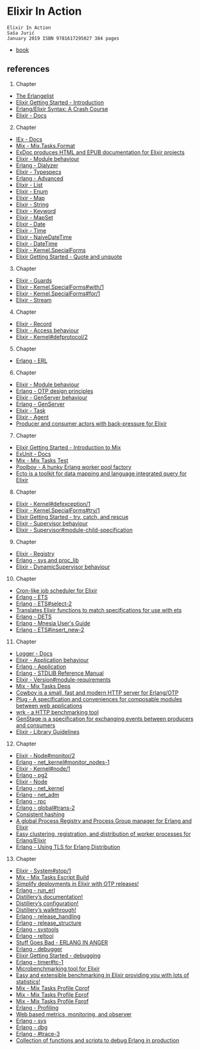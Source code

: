 # Elixir In Action

```
Elixir In Action
Saša Jurić
January 2019 ISBN 9781617295027 384 pages
```

- [book](https://www.manning.com/books/elixir-in-action-second-edition)

## references

1. Chapter

- [The Erlangelist](https://www.theerlangelist.com/)
- [Elixir Getting Started - Introduction](https://elixir-lang.org/getting-started/introduction.html)
- [Erlang/Elixir Syntax: A Crash Course](https://elixir-lang.org/crash-course.html)
- [Elixir - Docs](https://hexdocs.pm/elixir)

2. Chapter

- [IEx - Docs](https://hexdocs.pm/iex/IEx.html)
- [Mix - Mix.Tasks.Format](https://hexdocs.pm/mix/Mix.Tasks.Format.html)
- [ExDoc produces HTML and EPUB documentation for Elixir projects](https://github.com/elixir-lang/ex_doc)
- [Elixir - Module behaviour](https://hexdocs.pm/elixir/Module.html)
- [Erlang - Dialyzer](http://erlang.org/doc/man/dialyzer.html)
- [Elixir - Typespecs](https://hexdocs.pm/elixir/typespecs.html)
- [Erlang - Advanced](http://erlang.org/doc/efficiency_guide/advanced.html)
- [Elixir - List](https://hexdocs.pm/elixir/List.html)
- [Elixir - Enum](https://hexdocs.pm/elixir/Enum.html)
- [Elixir - Map](https://hexdocs.pm/elixir/Map.html)
- [Elixir - String](https://hexdocs.pm/elixir/String.html)
- [Elixir - Keyword](https://hexdocs.pm/elixir/Keyword.html)
- [Elixir - MapSet](https://hexdocs.pm/elixir/MapSet.html)
- [Elixir - Date](https://hexdocs.pm/elixir/Date.html)
- [Elixir - Time](https://hexdocs.pm/elixir/Time.html)
- [Elixir - NaiveDateTime](https://hexdocs.pm/elixir/NaiveDateTime.html)
- [Elixir - DateTime](https://hexdocs.pm/elixir/DateTime.html)
- [Elixir - Kernel.SpecialForms](https://hexdocs.pm/elixir/Kernel.SpecialForms.html)
- [Elixir Getting Started - Quote and unquote](https://elixir-lang.org/getting-started/meta/quote-and-unquote.html)

3. Chapter

- [Elixir - Guards](https://hexdocs.pm/elixir/guards.html)
- [Elixir - Kernel.SpecialForms#with/1](https://hexdocs.pm/elixir/Kernel.SpecialForms.html#with/1)
- [Elixir - Kernel.SpecialForms#for/1](https://hexdocs.pm/elixir/Kernel.SpecialForms.html#for/1)
- [Elixir - Stream](https://hexdocs.pm/elixir/Stream.html)

4. Chapter

- [Elixir - Record](https://hexdocs.pm/elixir/Record.html)
- [Elixir - Access behaviour](https://hexdocs.pm/elixir/Access.html)
- [Elixir - Kernel#defprotocol/2](https://hexdocs.pm/elixir/Kernel.html#defprotocol/2)

5. Chapter

- [Erlang - ERL](http://erlang.org/doc/man/erl.html)

6. Chapter

- [Elixir - Module behaviour](https://hexdocs.pm/elixir/Module.html)
- [Erlang - OTP design principles](http://erlang.org/doc/design_principles/des_princ.html)
- [Elixir - GenServer behaviour](https://hexdocs.pm/elixir/GenServer.html)
- [Erlang - GenServer](http://erlang.org/doc/man/gen_server.html)
- [Elixir - Task](https://hexdocs.pm/elixir/Task.html)
- [Elixir - Agent](https://hexdocs.pm/elixir/Agent.html)
- [Producer and consumer actors with back-pressure for Elixir](https://github.com/elixir-lang/gen_stage)

7. Chapter

- [Elixir Getting Started - Introduction to Mix](https://elixir-lang.org/getting-started/mix-otp/introduction-to-mix.html)
- [ExUnit - Docs](https://hexdocs.pm/ex_unit/ExUnit.html)
- [Mix - Mix Tasks Test](https://hexdocs.pm/mix/Mix.Tasks.Test.html)
- [Poolboy - A hunky Erlang worker pool factory](https://github.com/devinus/poolboy)
- [Ecto is a toolkit for data mapping and language integrated query for Elixir](https://github.com/elixir-ecto/ecto)

8. Chapter

- [Elixir - Kernel#defexception/1](https://hexdocs.pm/elixir/Kernel.html#defexception/1)
- [Elixir - Kernel.SpecialForms#try/1](https://hexdocs.pm/elixir/Kernel.SpecialForms.html#try/1)
- [Elixir Getting Started - try, catch, and rescue](https://elixir-lang.org/getting-started/try-catch-and-rescue.html)
- [Elixir - Supervisor behaviour](https://hexdocs.pm/elixir/Supervisor.html)
- [Elixir - Supervisor#module-child-specification](https://hexdocs.pm/elixir/Supervisor.html#module-child-specification)

9. Chapter

- [Elixir - Registry](https://hexdocs.pm/elixir/Registry.html)
- [Erlang - sys and proc_lib](http://erlang.org/doc/design_principles/spec_proc.html)
- [Elixir - DynamicSupervisor behaviour](https://hexdocs.pm/elixir/DynamicSupervisor.html)

10. Chapter

- [Cron-like job scheduler for Elixir](https://github.com/quantum-elixir/quantum-core)
- [Erlang - ETS](http://erlang.org/doc/man/ets.html)
- [Erlang - ETS#select-2](http://erlang.org/doc/man/ets.html#select-2)
- [Translates Elixir functions to match specifications for use with ets](https://github.com/ericmj/ex2ms)
- [Erlang - DETS](http://erlang.org/doc/man/dets.html)
- [Erlang - Mnesia User's Guide](http://erlang.org/doc/apps/mnesia/users_guide.html)
- [Erlang - ETS#insert_new-2](http://erlang.org/doc/man/ets.html#insert_new-2)

11. Chapter

- [Logger - Docs](https://hexdocs.pm/logger/Logger.html)
- [Elixir - Application behaviour](https://hexdocs.pm/elixir/Application.html)
- [Erlang - Application](http://erlang.org/doc/apps/kernel/application.html)
- [Erlang - STDLIB Reference Manual](http://erlang.org/doc/apps/stdlib/index.html)
- [Elixir - Version#module-requirements](https://hexdocs.pm/elixir/Version.html#module-requirements)
- [Mix - Mix Tasks Deps](https://hexdocs.pm/mix/Mix.Tasks.Deps.html)
- [Cowboy is a small, fast and modern HTTP server for Erlang/OTP](https://github.com/ninenines/cowboy)
- [Plug - A specification and conveniences for composable modules between web applications](https://github.com/elixir-plug/plug)
- [wrk - a HTTP benchmarking tool](https://github.com/wg/wrk)
- [GenStage is a specification for exchanging events between producers and consumers](https://github.com/elixir-lang/gen_stage)
- [Elixir - Library Guidelines](https://hexdocs.pm/elixir/library-guidelines.html)

12. Chapter

- [Elixir - Node#monitor/2](https://hexdocs.pm/elixir/Node.html#monitor/2)
- [Erlang - net_kernel#monitor_nodes-1](http://erlang.org/doc/man/net_kernel.html#monitor_nodes-1)
- [Elixir - Kernel#node/1](https://hexdocs.pm/elixir/Kernel.html#node/1)
- [Erlang - pg2](http://erlang.org/doc/man/pg2.html)
- [Elixir - Node](https://hexdocs.pm/elixir/Node.html)
- [Erlang - net_kernel](http://erlang.org/doc/man/net_kernel.html)
- [Erlang - net_adm](http://erlang.org/doc/man/net_adm.html)
- [Erlang - rpc](http://erlang.org/doc/man/rpc.html)
- [Erlang - global#trans-2](http://erlang.org/doc/man/global.html#trans-2)
- [Consistent hashing](https://en.wikipedia.org/wiki/Consistent_hashing)
- [A global Process Registry and Process Group manager for Erlang and Elixir](https://github.com/ostinelli/syn)
- [Easy clustering, registration, and distribution of worker processes for Erlang/Elixir](https://github.com/bitwalker/swarm)
- [Erlang - Using TLS for Erlang Distribution](http://erlang.org/doc/apps/ssl/ssl_distribution.html)

13. Chapter

- [Elixir - System#stop/1](https://hexdocs.pm/elixir/System.html#stop/1)
- [Mix - Mix Tasks Escript Build](https://hexdocs.pm/mix/Mix.Tasks.Escript.Build.html)
- [Simplify deployments in Elixir with OTP releases!](https://github.com/bitwalker/distillery)
- [Erlang - run_erl](http://erlang.org/doc/man/run_erl.html)
- [Distillery’s documentation!](https://hexdocs.pm/distillery/home.html)
- [Distillery’s configuration!](https://hexdocs.pm/distillery/config/distillery.html)
- [Distillery’s walkthrough!](https://hexdocs.pm/distillery/introduction/walkthrough.html)
- [Erlang - release_handling](http://erlang.org/doc/design_principles/release_handling.html)
- [Erlang - release_structure](http://erlang.org/doc/design_principles/release_structure.html)
- [Erlang - systools](http://erlang.org/doc/man/systools.html)
- [Erlang - reltool](http://erlang.org/doc/man/reltool.html)
- [Stuff Goes Bad - ERLANG IN ANGER](http://www.erlang-in-anger.com/)
- [Erlang - debugger](http://erlang.org/doc/apps/debugger/debugger_chapter.html)
- [Elixir Getting Started - debugging](https://elixir-lang.org/getting-started/debugging.html)
- [Erlang - timer#tc-1](http://erlang.org/doc/man/timer.html#tc-1)
- [Microbenchmarking tool for Elixir](https://github.com/alco/benchfella)
- [Easy and extensible benchmarking in Elixir providing you with lots of statistics!](https://github.com/bencheeorg/benchee)
- [Mix - Mix Tasks Profile Cprof](https://hexdocs.pm/mix/Mix.Tasks.Profile.Cprof.html)
- [Mix - Mix Tasks Profile Eprof](https://hexdocs.pm/mix/Mix.Tasks.Profile.Eprof.html)
- [Mix - Mix Tasks Profile Fprof](https://hexdocs.pm/mix/Mix.Tasks.Profile.Fprof.html)
- [Erlang - Profiling](http://erlang.org/doc/efficiency_guide/profiling.html)
- [Web based metrics, monitoring, and observer](https://github.com/shinyscorpion/wobserver)
- [Erlang - sys](http://erlang.org/doc/man/sys.html)
- [Erlang - dbg](http://erlang.org/doc/man/dbg.html)
- [Erlang - #trace-3](http://erlang.org/doc/man/erlang.html#trace-3)
- [Collection of functions and scripts to debug Erlang in production](https://github.com/ferd/recon)
